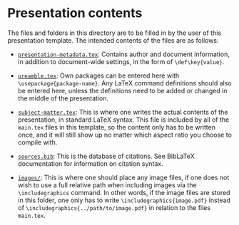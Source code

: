 # Presentation contents

The files and folders in this directory are to be filled in by the user of
this presentation template. The intended contents of the files are as follows:

* [`presentation-metadata.tex`](./presentation-metadata.tex):
  Contains author and document information, in addition to document-wide
  settings, in the form of `\def\key{value}`.

* [`preamble.tex`](./preamble.tex):
  Own packages can be entered here with `\usepackage{package-name}`. Any LaTeΧ
  command definitions should also be entered here, unless the definitions need
  to be added or changed in the middle of the presentation.

* [`subject-matter.tex`](./subject-matter.tex):
  This is where one writes the actual contents of the presentation, in
  standard LaTeΧ syntax. This file is included by all of the `main.tex` files
  in this template, so the content only has to be written once, and it will
  still show up no matter which aspect ratio you choose to compile with.

* [`sources.bib`](./sources.bib):
  This is the database of citations. See BibLaTeΧ documentation for
  information on citation syntax.

* [`images/`](./images):
  This is where one should place any image files, if one does not wish to use
  a full relative path when including images via the `\includegraphics`
  command. In other words, if the image files are stored in this folder, one
  only has to write `\includegraphics{image.pdf}` instead of
  `\includegraphics{../path/to/image.pdf}` in relation to the files
  `main.tex`.
